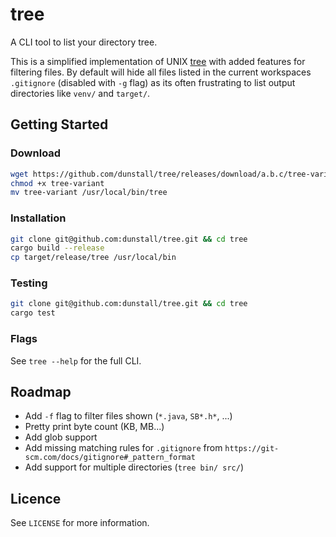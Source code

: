 # tree
A CLI tool to list your directory tree.

This is a simplified implementation of UNIX [tree](https://linux.die.net/man/1/tree)
with added features for filtering files. By default will hide all files
listed in the current workspaces `.gitignore` (disabled with `-g` flag) as
its often frustrating to list output directories like `venv/` and `target/`.

## Getting Started

### Download
```sh
wget https://github.com/dunstall/tree/releases/download/a.b.c/tree-variant
chmod +x tree-variant
mv tree-variant /usr/local/bin/tree
```

### Installation
```sh
git clone git@github.com:dunstall/tree.git && cd tree
cargo build --release
cp target/release/tree /usr/local/bin
```

### Testing
```sh
git clone git@github.com:dunstall/tree.git && cd tree
cargo test
```

### Flags
See `tree --help` for the full CLI.

## Roadmap
* Add `-f` flag to filter files shown (`*.java`, `SB*.h*`, ...)
* Pretty print byte count (KB, MB...)
* Add glob support
* Add missing matching rules for `.gitignore` from `https://git-scm.com/docs/gitignore#_pattern_format`
* Add support for multiple directories (`tree bin/ src/`)

## Licence
See `LICENSE` for more information.
